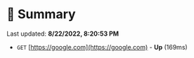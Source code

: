 # 📖 Summary
Last updated: **8/22/2022, 8:20:53 PM**

- `GET` [https://google.com](https://google.com) - **Up** (169ms)
